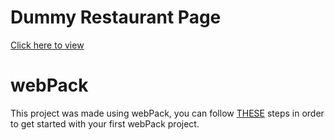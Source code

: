 # Dummy Restaurant Page
[Click here to view](https://cxnzensei.github.io/dummy-restaurant-page/)

# webPack
This project was made using webPack, you can follow [THESE](https://webpack.js.org/guides/getting-started/) steps in order to get started with your first webPack project.
